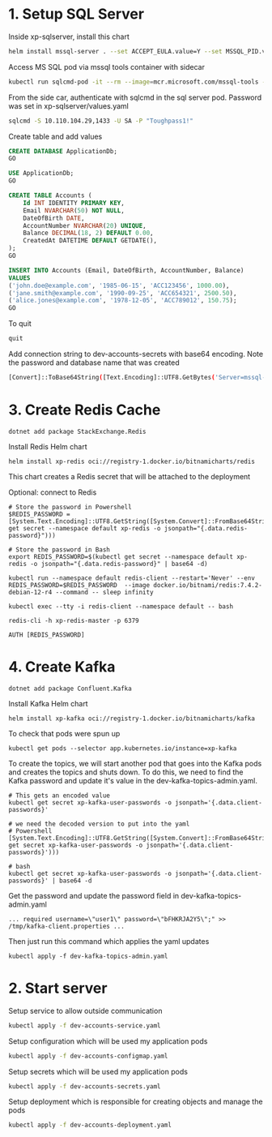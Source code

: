 
# 1. Setup SQL Server

Inside xp-sqlserver, install this chart

```sh
helm install mssql-server . --set ACCEPT_EULA.value=Y --set MSSQL_PID.value=Developer --set Values.sa_password=mypassword1
```

Access MS SQL pod via mssql tools container with sidecar

```sh
kubectl run sqlcmd-pod -it --rm --image=mcr.microsoft.com/mssql-tools -- bash
```

From the side car, authenticate with sqlcmd in the sql server pod. Password was set in xp-sqlserver/values.yaml

```sh
sqlcmd -S 10.110.104.29,1433 -U SA -P "Toughpass1!"
```

Create table and add values

```sql
CREATE DATABASE ApplicationDb;
GO

USE ApplicationDb;
GO

CREATE TABLE Accounts (
    Id INT IDENTITY PRIMARY KEY,
    Email NVARCHAR(50) NOT NULL,
    DateOfBirth DATE,
    AccountNumber NVARCHAR(20) UNIQUE,
    Balance DECIMAL(18, 2) DEFAULT 0.00,
    CreatedAt DATETIME DEFAULT GETDATE(),
);
GO

INSERT INTO Accounts (Email, DateOfBirth, AccountNumber, Balance)
VALUES 
('john.doe@example.com', '1985-06-15', 'ACC123456', 1000.00),
('jane.smith@example.com', '1990-09-25', 'ACC654321', 2500.50),
('alice.jones@example.com', '1978-12-05', 'ACC789012', 150.75);
GO
```

To quit

```sh
quit
```

Add connection string to dev-accounts-secrets with base64 encoding. Note the password and database name that was created

```sh
[Convert]::ToBase64String([Text.Encoding]::UTF8.GetBytes('Server=mssql-server-mssql-latest.default.svc.cluster.local,1433;Database=ApplicationDb;User ID=sa;Password=Toughpass1!;TrustServerCertificate=True;'))
```

# 3. Create Redis Cache

```
dotnet add package StackExchange.Redis
```

Install Redis Helm chart

```
helm install xp-redis oci://registry-1.docker.io/bitnamicharts/redis
```

This chart creates a Redis secret that will be attached to the deployment

Optional: connect to Redis

```
# Store the password in Powershell
$REDIS_PASSWORD = [System.Text.Encoding]::UTF8.GetString([System.Convert]::FromBase64String((kubectl get secret --namespace default xp-redis -o jsonpath="{.data.redis-password}")))

# Store the password in Bash
export REDIS_PASSWORD=$(kubectl get secret --namespace default xp-redis -o jsonpath="{.data.redis-password}" | base64 -d)

kubectl run --namespace default redis-client --restart='Never' --env REDIS_PASSWORD=$REDIS_PASSWORD  --image docker.io/bitnami/redis:7.4.2-debian-12-r4 --command -- sleep infinity

kubectl exec --tty -i redis-client --namespace default -- bash

redis-cli -h xp-redis-master -p 6379

AUTH [REDIS_PASSWORD]
```

# 4. Create Kafka

```
dotnet add package Confluent.Kafka
```

Install Kafka Helm chart

```
helm install xp-kafka oci://registry-1.docker.io/bitnamicharts/kafka
```

To check that pods were spun up

```
kubectl get pods --selector app.kubernetes.io/instance=xp-kafka
```

To create the topics, we will start another pod that goes into the Kafka pods and creates the topics and shuts down. To do this, we need to find the Kafka password and update it's value in the dev-kafka-topics-admin.yaml.

```
# This gets an encoded value
kubectl get secret xp-kafka-user-passwords -o jsonpath='{.data.client-passwords}'

# we need the decoded version to put into the yaml
# Powershell
[System.Text.Encoding]::UTF8.GetString([System.Convert]::FromBase64String((kubectl get secret xp-kafka-user-passwords -o jsonpath='{.data.client-passwords}')))

# bash
kubectl get secret xp-kafka-user-passwords -o jsonpath='{.data.client-passwords}' | base64 -d
```

Get the password and update the password field in dev-kafka-topics-admin.yaml

```
... required username=\"user1\" password=\"bFHKRJA2Y5\";" >> /tmp/kafka-client.properties ...
```

Then just run this command which applies the yaml updates

```
kubectl apply -f dev-kafka-topics-admin.yaml
```

# 2. Start server

Setup service to allow outside communication

```sh
kubectl apply -f dev-accounts-service.yaml
```

Setup configuration which will be used my application pods

```sh
kubectl apply -f dev-accounts-configmap.yaml
```

Setup secrets which will be used my application pods

```sh
kubectl apply -f dev-accounts-secrets.yaml
```

Setup deployment which is responsible for creating objects and manage the pods

```sh
kubectl apply -f dev-accounts-deployment.yaml
```